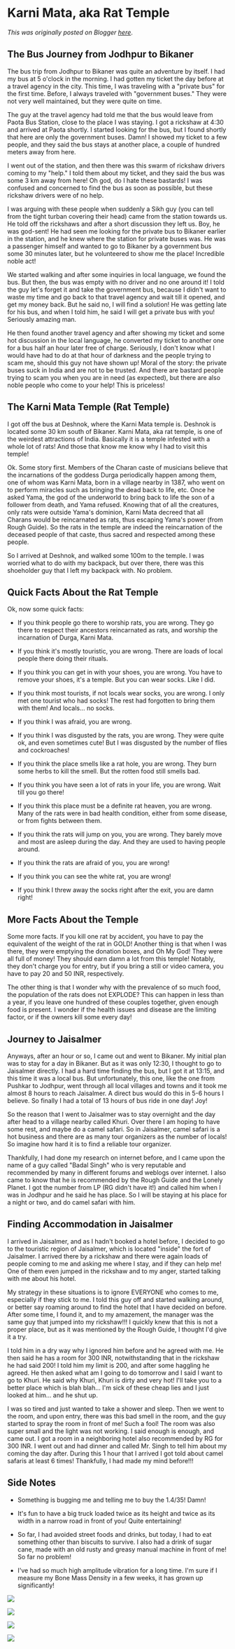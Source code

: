 # Karni Mata, aka Rat Temple

*This was originally posted on Blogger [here](https://photopensieve.blogspot.com/2011/10/karni-mata-aka-rat-temple.html)*.

## The Bus Journey from Jodhpur to Bikaner

The bus trip from Jodhpur to Bikaner was quite an adventure by itself. I had my bus at 5 o'clock in the morning. I had gotten my ticket the day before at a travel agency in the city. This time, I was traveling with a "private bus" for the first time. Before, I always traveled with "government buses." They were not very well maintained, but they were quite on time.

The guy at the travel agency had told me that the bus would leave from Paota Bus Station, close to the place I was staying. I got a rickshaw at 4:30 and arrived at Paota shortly. I started looking for the bus, but I found shortly that here are only the government buses. Damn! I showed my ticket to a few people, and they said the bus stays at another place, a couple of hundred meters away from here.

I went out of the station, and then there was this swarm of rickshaw drivers coming to my "help." I told them about my ticket, and they said the bus was some 3 km away from here! Oh god, do I hate these bastards! I was confused and concerned to find the bus as soon as possible, but these rickshaw drivers were of no help.

I was arguing with these people when suddenly a Sikh guy (you can tell from the tight turban covering their head) came from the station towards us. He told off the rickshaws and after a short discussion they left us. Boy, he was god-sent! He had seen me looking for the private bus to Bikaner earlier in the station, and he knew where the station for private buses was. He was a passenger himself and wanted to go to Bikaner by a government bus some 30 minutes later, but he volunteered to show me the place! Incredible noble act!

We started walking and after some inquiries in local language, we found the bus. But then, the bus was empty with no driver and no one around it! I told the guy let's forget it and take the government bus, because I didn't want to waste my time and go back to that travel agency and wait till it opened, and get my money back. But he said no, I will find a solution! He was getting late for his bus, and when I told him, he said I will get a private bus with you! Seriously amazing man.

He then found another travel agency and after showing my ticket and some hot discussion in the local language, he converted my ticket to another one for a bus half an hour later free of charge. Seriously, I don't know what I would have had to do at that hour of darkness and the people trying to scam me, should this guy not have shown up! Moral of the story: the private buses suck in India and are not to be trusted. And there are bastard people trying to scam you when you are in need (as expected), but there are also noble people who come to your help! This is priceless!

## The Karni Mata Temple (Rat Temple)

I got off the bus at Deshnok, where the Karni Mata temple is. Deshnok is located some 30 km south of Bikaner. Karni Mata, aka rat temple, is one of the weirdest attractions of India. Basically it is a temple infested with a whole lot of rats! And those that know me know why I had to visit this temple!

Ok. Some story first. Members of the Charan caste of musicians believe that the incarnations of the goddess Durga periodically happen among them, one of whom was Karni Mata, born in a village nearby in 1387, who went on to perform miracles such as bringing the dead back to life, etc. Once he asked Yama, the god of the underworld to bring back to life the son of a follower from death, and Yama refused. Knowing that of all the creatures, only rats were outside Yama's dominion, Karni Mata decreed that all Charans would be reincarnated as rats, thus escaping Yama's power (from Rough Guide). So the rats in the temple are indeed the reincarnation of the deceased people of that caste, thus sacred and respected among these people.

So I arrived at Deshnok, and walked some 100m to the temple. I was worried what to do with my backpack, but over there, there was this shoeholder guy that I left my backpack with. No problem.

## Quick Facts About the Rat Temple

Ok, now some quick facts:

- If you think people go there to worship rats, you are wrong. They go there to respect their ancestors reincarnated as rats, and worship the incarnation of Durga, Karni Mata.

- If you think it's mostly touristic, you are wrong. There are loads of local people there doing their rituals.

- If you think you can get in with your shoes, you are wrong. You have to remove your shoes, it's a temple. But you can wear socks. Like I did.

- If you think most tourists, if not locals wear socks, you are wrong. I only met one tourist who had socks! The rest had forgotten to bring them with them! And locals... no socks.

- If you think I was afraid, you are wrong.

- If you think I was disgusted by the rats, you are wrong. They were quite ok, and even sometimes cute! But I was disgusted by the number of flies and cockroaches!

- If you think the place smells like a rat hole, you are wrong. They burn some herbs to kill the smell. But the rotten food still smells bad.

- If you think you have seen a lot of rats in your life, you are wrong. Wait till you go there!

- If you think this place must be a definite rat heaven, you are wrong. Many of the rats were in bad health condition, either from some disease, or from fights between them.

- If you think the rats will jump on you, you are wrong. They barely move and most are asleep during the day. And they are used to having people around.

- If you think the rats are afraid of you, you are wrong!

- If you think you can see the white rat, you are wrong!

- If you think I threw away the socks right after the exit, you are damn right!

## More Facts About the Temple

Some more facts. If you kill one rat by accident, you have to pay the equivalent of the weight of the rat in GOLD! Another thing is that when I was there, they were emptying the donation boxes, and Oh My God! They were all full of money! They should earn damn a lot from this temple! Notably, they don't charge you for entry, but if you bring a still or video camera, you have to pay 20 and 50 INR, respectively.

The other thing is that I wonder why with the prevalence of so much food, the population of the rats does not EXPLODE? This can happen in less than a year, if you leave one hundred of these couples together, given enough food is present. I wonder if the health issues and disease are the limiting factor, or if the owners kill some every day!

## Journey to Jaisalmer

Anyways, after an hour or so, I came out and went to Bikaner. My initial plan was to stay for a day in Bikaner. But as it was only 12:30, I thought to go to Jaisalmer directly. I had a hard time finding the bus, but I got it at 13:15, and this time it was a local bus. But unfortunately, this one, like the one from Pushkar to Jodhpur, went through all local villages and towns and it took me almost 8 hours to reach Jaisalmer. A direct bus would do this in 5-6 hours I believe. So finally I had a total of 13 hours of bus ride in one day! Joy!

So the reason that I went to Jaisalmer was to stay overnight and the day after head to a village nearby called Khuri. Over there I am hoping to have some rest, and maybe do a camel safari. So in Jaisalmer, camel safari is a hot business and there are as many tour organizers as the number of locals! So imagine how hard it is to find a reliable tour organizer.

Thankfully, I had done my research on internet before, and I came upon the name of a guy called "Badal Singh" who is very reputable and recommended by many in different forums and weblogs over internet. I also came to know that he is recommended by the Rough Guide and the Lonely Planet. I got the number from LP (RG didn't have it!) and called him when I was in Jodhpur and he said he has place. So I will be staying at his place for a night or two, and do camel safari with him.

## Finding Accommodation in Jaisalmer

I arrived in Jaisalmer, and as I hadn't booked a hotel before, I decided to go to the touristic region of Jaisalmer, which is located "inside" the fort of Jaisalmer. I arrived there by a rickshaw and there were again loads of people coming to me and asking me where I stay, and if they can help me! One of them even jumped in the rickshaw and to my anger, started talking with me about his hotel.

My strategy in these situations is to ignore EVERYONE who comes to me, especially if they stick to me. I told this guy off and started walking around, or better say roaming around to find the hotel that I have decided on before. After some time, I found it, and to my amazement, the manager was the same guy that jumped into my rickshaw!!! I quickly knew that this is not a proper place, but as it was mentioned by the Rough Guide, I thought I'd give it a try.

I told him in a dry way why I ignored him before and he agreed with me. He then said he has a room for 300 INR, notwithstanding that in the rickshaw he had said 200! I told him my limit is 200, and after some haggling he agreed. He then asked what am I going to do tomorrow and I said I want to go to Khuri. He said why Khuri, Khuri is dirty and very hot! I'll take you to a better place which is blah blah... I'm sick of these cheap lies and I just looked at him... and he shut up.

I was so tired and just wanted to take a shower and sleep. Then we went to the room, and upon entry, there was this bad smell in the room, and the guy started to spray the room in front of me! Such a fool! The room was also super small and the light was not working. I said enough is enough, and came out. I got a room in a neighboring hotel also recommended by RG for 300 INR. I went out and had dinner and called Mr. Singh to tell him about my coming the day after. During this 1 hour that I arrived I got told about camel safaris at least 6 times! Thankfully, I had made my mind before!!!

## Side Notes

- Something is bugging me and telling me to buy the 1.4/35! Damn!

- It's fun to have a big truck loaded twice as its height and twice as its width in a narrow road in front of you! Quite entertaining!

- So far, I had avoided street foods and drinks, but today, I had to eat something other than biscuits to survive. I also had a drink of sugar cane, made with an old rusty and greasy manual machine in front of me! So far no problem!

- I've had so much high amplitude vibration for a long time. I'm sure if I measure my Bone Mass Density in a few weeks, it has grown up significantly!

![](https://blogger.googleusercontent.com/img/b/R29vZ2xl/AVvXsEhX-ZwSib3Z9744CmOik5fV4QnC-2ek820rP-WnvB51Uqi5PxgdDQxNaWZSmE2RDy0N3ozTXo2ov6lum_gWsC7hwZmIx0ko4uqa_-WWszUgBIPkA-gRHK3UmJUEP8s-t3GIKncdbd0A9r2w/s320/image-786878.png)

![](https://blogger.googleusercontent.com/img/b/R29vZ2xl/AVvXsEjjBg0EtonrNXvSXDdnvTY9xGrvfMuzS6bfAz9GD7f42sUZAaqMsS4Pu56jy92YpJqZbWMyjJhFxKp0RjblQv-ncJex8ruuHqrZCr-j4N60lhLlnmuoN_GHCH8XewDo2qpNXCerWMOX_hI2/s320/photo+1-788372.JPG)

![](https://blogger.googleusercontent.com/img/b/R29vZ2xl/AVvXsEiijDZBRjfsEtL7sw7mppsFEYfJa37r7lAVS2HN24jqpLGJMan7gM_8q12Axyr37GLY1RyRd5aZSHD7lKB2HbiXPcv1LLgw3-arJYT-HCJRJhH1DKNYIMOcT3-jt_-R65CGLq2hTYsUAxga/s320/photo+2-790115.JPG)

![](https://blogger.googleusercontent.com/img/b/R29vZ2xl/AVvXsEgjY2PEfjbx_WkC8v3oqdB6pg8YxYKQFtVypIS2HCw346mas5yNO-EYTpYSKVKPfFtZ65b16OFLem-_mqRDF3qi2gElp-EsI4fnPqqDd36UsqJmj_jTzOyEBGstCSk0aBoOIYjpUlrN99eq/s320/photo+3-790692.JPG)